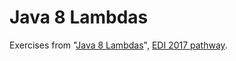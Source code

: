 # Java 8 Lambdas

Exercises from "[Java 8 Lambdas][1]", [EDI 2017 pathway][2].

[1]: https://www.safaribooksonline.com/library/view/java-8-lambdas/9781449370831/ "Link on Safari Online"
[2]: https://degreed.com/paths?path=java-8-lambdas---edi-2017&id=73765 "2017 Pathway on Degreed"